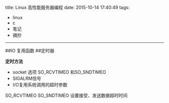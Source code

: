 title: Linux 高性能服务器编程 
date: 2015-10-14 17:40:49
tags:
- linux
- c
- 笔记
- 摘抄
---
##IO 复用函数
##定时器

**定时方法**
 * socket 选项 SO_RCVTIMEO 和SO_SNDTIMEO
 *  SIGALRM信号
 *  I/O复用系统调用的超时参数


SO_RCVTIMEO  SO_SNDTIMEO 设置接受、发送数据超时时间